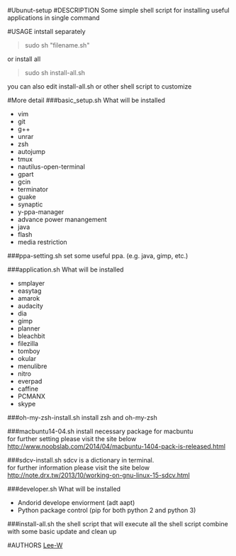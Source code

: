 #Ubunut-setup
#DESCRIPTION
Some simple shell script for installing useful applications in single command


#USAGE
intstall separately
> sudo sh "filename.sh"

or install all

> sudo sh install-all.sh

you can also edit install-all.sh or other shell script to customize  


#More detail
###basic_setup.sh
What will be installed
- vim
- git
- g++
- unrar
- zsh
- autojump
- tmux
- nautilus-open-terminal
- gpart
- gcin
- terminator
- guake
- synaptic
- y-ppa-manager
- advance power manangement
- java
- flash
- media restriction


###ppa-setting.sh
set some useful ppa. (e.g. java, gimp, etc.)

###application.sh
What will be installed
- smplayer
- easytag
- amarok
- audacity
- dia
- gimp
- planner
- bleachbit
- filezilla
- tomboy
- okular
- menulibre
- nitro
- everpad
- caffine
- PCMANX
- skype

###oh-my-zsh-install.sh
install zsh and oh-my-zsh

###macbuntu14-04.sh
install necessary package for macbuntu  
for further setting please visit the site below  
http://www.noobslab.com/2014/04/macbuntu-1404-pack-is-released.html

###sdcv-install.sh
sdcv is a dictionary in terminal.  
for further information please visit the site below  
http://note.drx.tw/2013/10/working-on-gnu-linux-15-sdcv.html

###developer.sh
What will be installed
- Andorid develope enviorment (adt aapt)
- Python package control (pip for both python 2 and python 3)

###install-all.sh
the shell script that will execute all the shell script combine with some basic update and clean up


#AUTHORS
[Lee-W](https://github.com/Lee-W/)
